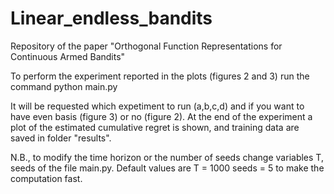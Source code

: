 # Linear_endless_bandits

Repository of the paper "Orthogonal Function Representations for Continuous
Armed Bandits"

To perform the experiment reported in the plots (figures 2 and 3) run the command
python main.py

It will be requested which expetiment to run (a,b,c,d) and if you want to have even basis (figure 3) or no (figure 2).
At the end of the experiment a plot of the estimated cumulative regret is shown, and training data are saved in folder "results".

N.B., to modify the time horizon or the number of seeds change variables T, seeds of the file main.py. Default values are
T = 1000
seeds = 5
to make the computation fast.
